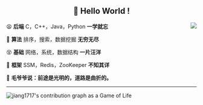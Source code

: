 <h2 align="center"> 👋 Hello World ! </h2>

<img align="right" src="https://github-readme-stats.anuraghazra1.vercel.app/api?username=jiang1717&layout=default"/>

😫 **后端**  C，C++，Java，Python            **一学就忘**

😤 **算法**  排序，搜索，数据挖掘             **无穷无尽**

😵 **基础**  网络，系统，数据结构             **一片汪洋**

🤪 **框架**  SSM，Redis，ZooKeeper           **不知其详**

🌌 **毛爷爷说：前途是光明的，道路是曲折的。**

---

![jiang1717's contribution graph as a Game of Life](https://github4life.herokuapp.com/jiang1717.gif)
